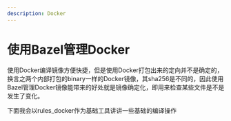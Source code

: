 ```yaml
---
description: Docker
---
```


# 使用Bazel管理Docker

使用Docker编译镜像方便快捷，但是使用Docker打包出来的定向并不是确定的，换言之两个内部打包的binary一样的Docker镜像，其sha256是不同的，因此使用Bazel管理Docker镜像能带来的好处就是镜像确定化，即用来检查某些文件是不是发生了变化。

下面我会以rules\_docker作为基础工具讲讲一些基础的编译操作
